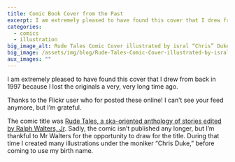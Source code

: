 ```yaml
---
title: Comic Book Cover from the Past
excerpt: I am extremely pleased to have found this cover that I drew from back in 1997 because I lost the originals a very, very long time ago.
categories:
  - comics
  - illustration
big_image_alt: Rude Tales Comic Cover illustrated by isral “Chris” Duke 1997
big_image: /assets/img/blog/Rude-Tales-Comic-Cover-illustrated-by-isral-Duke-1997.jpg
aux_images: ""
---
```

I am extremely pleased to have found this cover that I drew from back in 1997 because I lost the originals a very, very long time ago.

Thanks to the Flickr user who for posted these online! I can’t see your feed anymore, but I’m grateful.

The comic title was <a href="http://www.ink19.com/issues_F/98_02/wet_ink/print/150_rude_tales_nf.html" title="Rude Tales Description" target="_blank">Rude Tales, a ska-oriented anthology of stories edited by Ralph Walters, Jr</a>. Sadly, the comic isn’t published any longer, but I’m thankful to Mr Walters for the opportunity to draw for the title. During that time I created many illustrations under the moniker “Chris Duke,” before coming to use my birth name.